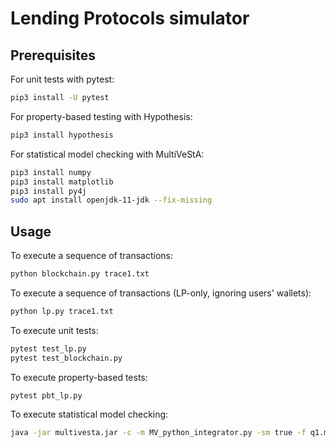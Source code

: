 # Lending Protocols simulator

## Prerequisites

For unit tests with pytest:
```bash
pip3 install -U pytest
```

For property-based testing with Hypothesis:
```bash
pip3 install hypothesis
```

For statistical model checking with MultiVeStA:
```bash
pip3 install numpy
pip3 install matplotlib
pip3 install py4j
sudo apt install openjdk-11-jdk --fix-missing
```

## Usage

To execute a sequence of transactions:
```bash
python blockchain.py trace1.txt
```

To execute a sequence of transactions (LP-only, ignoring users' wallets):
```bash
python lp.py trace1.txt
```

To execute unit tests:
```bash
pytest test_lp.py
pytest test_blockchain.py
```

To execute property-based tests:
```bash
pytest pbt_lp.py
```

To execute statistical model checking:
```bash
java -jar multivesta.jar -c -m MV_python_integrator.py -sm true -f q1.multiquatex -l 2 -sots 1 -sd vesta.python.simpy.SimPyState -vp true -bs 30 -ds [10] -a 0.05 -otherParams "python3"
```